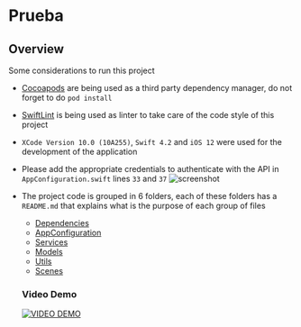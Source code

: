 # Prueba

## Overview

Some considerations to run this project



- [Cocoapods](https://cocoapods.org/) are being used as a third party dependency manager, do not forget to do `pod install`
- [SwiftLint](https://github.com/realm/SwiftLint) is being used as linter to take care of the code style of this project
- `XCode Version 10.0 (10A255)`, `Swift 4.2` and `iOS 12` were used for the development of the application
- Please add the appropriate credentials to authenticate with the API in `AppConfiguration.swift` lines `33` and `37`
![screenshot](http://gdurl.com/dup8)

- The project code is grouped in 6 folders, each of these folders has a `README.md` that explains what is the purpose of each group of files
  - [Dependencies](Prueba/Dependencies/README.md)
  - [AppConfiguration](Prueba/AppConfiguration/README.md)
  - [Services](Prueba/Services/README.md)
  - [Models](Prueba/Models/README.md)
  - [Utils](Prueba/Utils/README.md)
  - [Scenes](Prueba/Scenes/README.md)
  
  ### Video Demo
  [![VIDEO DEMO](https://cms-assets.tutsplus.com/uploads/users/69/posts/26743/image/basic-video-styles.jpg)](https://drive.google.com/file/d/1aXZP3AxYEm7dEWo5rra5h0WxFz8IndUP/view?usp=sharing)
